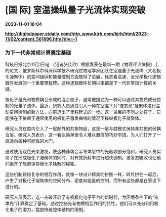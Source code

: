 # [国 际] 室温操纵量子光流体实现突破

**2023-11-01 18:04**

**http://digitalpaper.stdaily.com/http_www.kjrb.com/kjrb/html/2023-11/02/content_561896.htm?div=-1**

### 为下一代非常规计算奠定基础

 科技日报北京11月1日电 （记者张佳欣）根据发表在最新一期《物理评论快报》上的论文，俄罗斯科尔科沃科学技术研究院物理学家团队在室温量子光流体（又名极化凝聚体）的空间操纵和能量控制方面取得了进展，标志着高速、全光学极化逻辑器件发展的一个重要里程碑。这种逻辑器件长期以来都是下一代非常规计算的关键。

 极化子是光和物质耦合形成的混合粒子，通常被描述为一种可以通过其物质成分控制的光量子流体。最近，研究人员通过引入一种在室温下对“液态光”凝聚体进行主动空间控制的新方法，向前迈出了里程碑式的一步。这一进展的不同之处在于，它能够在不依赖于通常使用的极化子激发曲线的情况下操纵极化子凝聚体。

 研究人员在腔内引入了一层额外的共聚物层，这是一层与腔模式保持非共振的弱耦合层。研究人员表示，这一看似简单但令人难以置信的巧妙举措，为人们打开了一扇通向各种可能性的大门。

 通过使用双色光束激发，使这种非耦合半导体层中的光吸收部分饱和，研究人员实现了在形成极化子凝聚体的同时，对有效折射率进行超快调制。激发态吸收也让他们揭开了局部诱导极化子耗散的秘密。

 这些机制错综复杂的相互作用，就像一块设计精美的拼图一样，碎片拼在一起后，产生了对极化子凝聚体的空间分布、密度和能量的控制，而所有这些都是在室温下进行的。

 研究人员表示，这一突破开启了有机极化电子平台的新时代，为环境条件下的“液体光”计算奠定了基础。通过控制光与物质相互作用的特性，他们可以充分利用极化电子的潜力，摆脱传统腔体结构的限制。